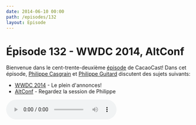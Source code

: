 ```yaml
---
date: 2014-06-10 00:00
path: /episodes/132
layout: Episode
---
```

# Épisode 132 - WWDC 2014, AltConf
<p>Bienvenue dans le cent-trente-deuxième <a href="https://cacaocast.com/media/cacaocast_132.m4a" title="CacaoCast Episode 132">épisode</a> de CacaoCast! Dans cet épisode, <a href="http://www.twitter.com/philippec" title="Philippe Casgrain sur Twitter">Philippe Casgrain</a> et <a href="http://www.twitter.com/philippeguitard" title="Philippe Guitard sur Twitter">Philippe Guitard</a> discutent des sujets suivants:</p>
<ul><li><a href="http://www.apple.com/apple-events/june-2014/" title="WWDC 2014">WWDC 2014</a> - Le plein d'annonces!</li>
<li><a href="https://www.youtube.com/channel/UChiwrWoactp8mOs70j53zYw" title="AltConf">AltConf</a> - Regardez la session de Philippe</li>
</ul>
<p><audio controls><source src="https://cacaocast.com/media/cacaocast_132.m4a" type="audio/mpeg"><source src="https://cacaocast.com/media/cacaocast_132.m4a" type="audio/mp4">Votre navigateur ne supporte pas l'élément audio / Your browser does not support the audio element.</audio></p>
